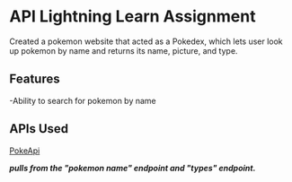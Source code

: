 # API Lightning Learn Assignment

Created a pokemon website that acted as a Pokedex, which lets user look up pokemon by name and returns its name, picture, and type.

## Features

-Ability to search for pokemon by name




## APIs Used

[PokeApi](https://pokeapi.co/)

***pulls from the "pokemon name" endpoint and "types" endpoint.***